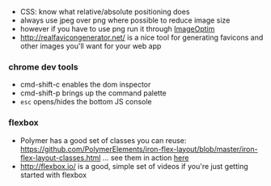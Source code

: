 * CSS: know what relative/absolute positioning does
* always use jpeg over png where possible to reduce image size
* however if you have to use png run it through [ImageOptim](https://imageoptim.com)
* http://realfavicongenerator.net/ is a nice tool for generating favicons and other images you'll want for your web app

### chrome dev tools
* cmd-shift-c enables the dom inspector
* cmd-shift-p brings up the command palette
* `esc` opens/hides the bottom JS console

### flexbox
* Polymer has a good set of classes you can reuse: https://github.com/PolymerElements/iron-flex-layout/blob/master/iron-flex-layout-classes.html ... see them in action [here](https://elements.polymer-project.org/guides/flex-layout)
* http://flexbox.io/ is a good, simple set of videos if you're just getting started with flexbox
